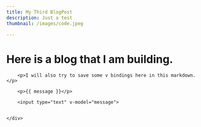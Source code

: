 ```yaml
---
title: My Third BlogPost
description: Just a test
thumbnail: /images/code.jpeg

---
```


<TheHeader />
	<div>
		<h1>Here is a blog that I am building.</h1>

		<p>I will also try to save some v bindings here in this markdown.</p>

		<p>{{ message }}</p>

		<input type="text" v-model="message">


	</div>